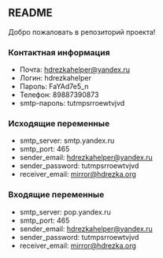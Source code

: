 ## README 
 
Добро пожаловать в репозиторий проекта! 
 
### Контактная информация 
 
- Почта: hdrezkahelper@yandex.ru 
- Логин: hdrezkahelper 
- Пароль: FaYAd7e5_n 
- Телефон: 89887390873
- smtp-пароль: tutmpsrroewtvjvd

### Исходящие переменные

- smtp_server: smtp.yandex.ru
- smtp_port: 465 
- sender_email: hdrezkahelper@yandex.ru 
- sender_password: tutmpsrroewtvjvd
- receiver_email: mirror@hdrezka.org

### Входящие переменные

- smtp_server: pop.yandex.ru
- smtp_port: 465 
- sender_email: hdrezkahelper@yandex.ru 
- sender_password: tutmpsrroewtvjvd
- receiver_email: mirror@hdrezka.org